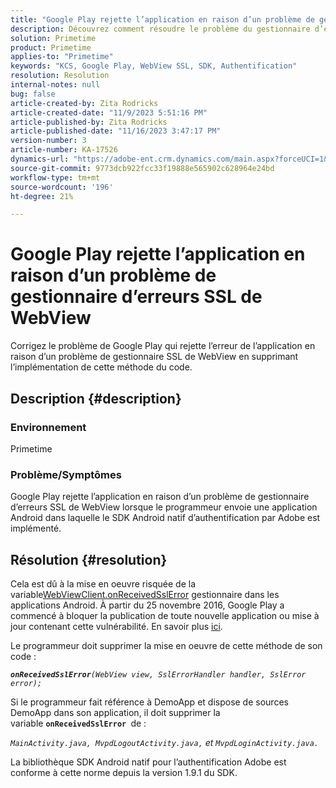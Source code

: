 ```yaml
---
title: "Google Play rejette l’application en raison d’un problème de gestionnaire d’erreurs SSL de WebView"
description: Découvrez comment résoudre le problème du gestionnaire d’erreurs de l’application de rejets Google Play.
solution: Primetime
product: Primetime
applies-to: "Primetime"
keywords: "KCS, Google Play, WebView SSL, SDK, Authentification"
resolution: Resolution
internal-notes: null
bug: false
article-created-by: Zita Rodricks
article-created-date: "11/9/2023 5:51:16 PM"
article-published-by: Zita Rodricks
article-published-date: "11/16/2023 3:47:17 PM"
version-number: 3
article-number: KA-17526
dynamics-url: "https://adobe-ent.crm.dynamics.com/main.aspx?forceUCI=1&pagetype=entityrecord&etn=knowledgearticle&id=12e77291-287f-ee11-8179-6045bd006b4b"
source-git-commit: 9773dcb922fcc33f19888e565902c628964e24bd
workflow-type: tm+mt
source-wordcount: '196'
ht-degree: 21%

---
```


# Google Play rejette l’application en raison d’un problème de gestionnaire d’erreurs SSL de WebView


Corrigez le problème de Google Play qui rejette l’erreur de l’application en raison d’un problème de gestionnaire SSL de WebView en supprimant l’implémentation de cette méthode du code.

## Description {#description}


### <b>Environnement</b>

Primetime



### <b>Problème/Symptômes</b>

Google Play rejette l’application en raison d’un problème de gestionnaire d’erreurs SSL de WebView lorsque le programmeur envoie une application Android dans laquelle le SDK Android natif d’authentification par Adobe est implémenté.


## Résolution {#resolution}


Cela est dû à la mise en oeuvre risquée de la variable[WebViewClient.onReceivedSslError](https://developer.android.com/reference/android/webkit/WebViewClient.html#onReceivedSslError%28android.webkit.WebView,%20android.webkit.SslErrorHandler,%20android.net.http.SslError%29) gestionnaire dans les applications Android. À partir du 25 novembre 2016, Google Play a commencé à bloquer la publication de toute nouvelle application ou mise à jour contenant cette vulnérabilité. En savoir plus [ici](https://support.google.com/faqs/answer/7071387?hl=fr).

Le programmeur doit supprimer la mise en oeuvre de cette méthode de son code :

<b>*`onReceivedSslError`</b>`(WebView view, SslErrorHandler handler, SslError error);`*

Si le programmeur fait référence à DemoApp et dispose de sources DemoApp dans son application, il doit supprimer la variable <b>`onReceivedSslError `</b>de :

*`MainActivity.java, MvpdLogoutActivity.java,` et `MvpdLoginActivity.java.`*

La bibliothèque SDK Android natif pour l’authentification Adobe est conforme à cette norme depuis la version 1.9.1 du SDK.
